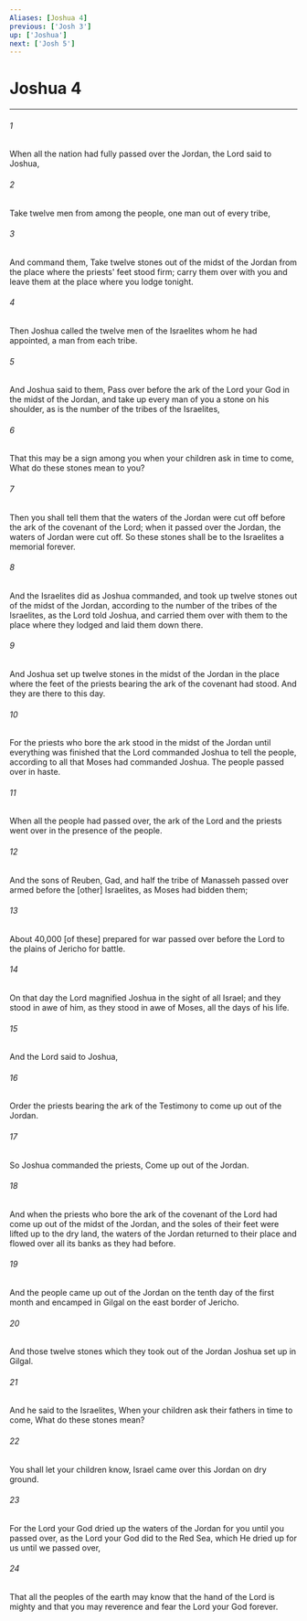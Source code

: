 ```yaml
---
Aliases: [Joshua 4]
previous: ['Josh 3']
up: ['Joshua']
next: ['Josh 5']
---
```

# Joshua 4

***














###### 1 






When all the nation had fully passed over the Jordan, the Lord said to Joshua, 













###### 2 






Take twelve men from among the people, one man out of every tribe, 













###### 3 






And command them, Take twelve stones out of the midst of the Jordan from the place where the priests' feet stood firm; carry them over with you and leave them at the place where you lodge tonight. 













###### 4 






Then Joshua called the twelve men of the Israelites whom he had appointed, a man from each tribe. 













###### 5 






And Joshua said to them, Pass over before the ark of the Lord your God in the midst of the Jordan, and take up every man of you a stone on his shoulder, as is the number of the tribes of the Israelites, 













###### 6 






That this may be a sign among you when your children ask in time to come, What do these stones mean to you? 













###### 7 






Then you shall tell them that the waters of the Jordan were cut off before the ark of the covenant of the Lord; when it passed over the Jordan, the waters of Jordan were cut off. So these stones shall be to the Israelites a memorial forever. 













###### 8 






And the Israelites did as Joshua commanded, and took up twelve stones out of the midst of the Jordan, according to the number of the tribes of the Israelites, as the Lord told Joshua, and carried them over with them to the place where they lodged and laid them down there. 













###### 9 






And Joshua set up twelve stones in the midst of the Jordan in the place where the feet of the priests bearing the ark of the covenant had stood. And they are there to this day. 













###### 10 






For the priests who bore the ark stood in the midst of the Jordan until everything was finished that the Lord commanded Joshua to tell the people, according to all that Moses had commanded Joshua. The people passed over in haste. 













###### 11 






When all the people had passed over, the ark of the Lord and the priests went over in the presence of the people. 













###### 12 






And the sons of Reuben, Gad, and half the tribe of Manasseh passed over armed before the [other] Israelites, as Moses had bidden them; 













###### 13 






About 40,000 [of these] prepared for war passed over before the Lord to the plains of Jericho for battle. 













###### 14 






On that day the Lord magnified Joshua in the sight of all Israel; and they stood in awe of him, as they stood in awe of Moses, all the days of his life. 













###### 15 






And the Lord said to Joshua, 













###### 16 






Order the priests bearing the ark of the Testimony to come up out of the Jordan. 













###### 17 






So Joshua commanded the priests, Come up out of the Jordan. 













###### 18 






And when the priests who bore the ark of the covenant of the Lord had come up out of the midst of the Jordan, and the soles of their feet were lifted up to the dry land, the waters of the Jordan returned to their place and flowed over all its banks as they had before. 













###### 19 






And the people came up out of the Jordan on the tenth day of the first month and encamped in Gilgal on the east border of Jericho. 













###### 20 






And those twelve stones which they took out of the Jordan Joshua set up in Gilgal. 













###### 21 






And he said to the Israelites, When your children ask their fathers in time to come, What do these stones mean? 













###### 22 






You shall let your children know, Israel came over this Jordan on dry ground. 













###### 23 






For the Lord your God dried up the waters of the Jordan for you until you passed over, as the Lord your God did to the Red Sea, which He dried up for us until we passed over, 













###### 24 






That all the peoples of the earth may know that the hand of the Lord is mighty and that you may reverence and fear the Lord your God forever.
